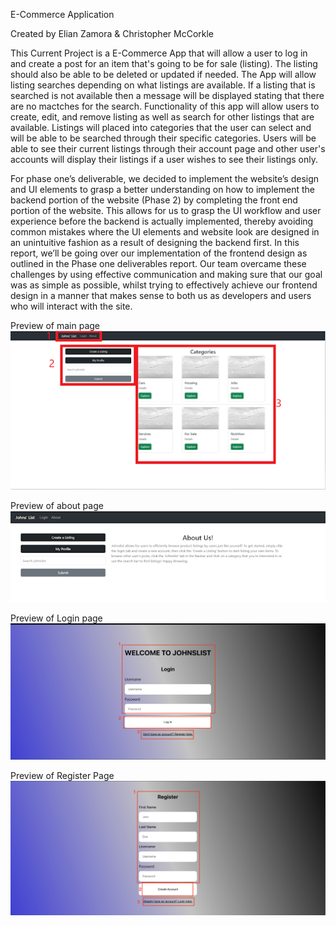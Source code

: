 E-Commerce Application

Created by Elian Zamora & Christopher McCorkle

This Current Project is a E-Commerce App that will allow a user to log in and create a post for an item that's going to be for sale (listing). The listing should also be able to be deleted or updated if needed. The App will allow listing searches depending on what listings are available. If a listing that is searched is not available then a message will be displayed stating that there are no mactches for the search. Functionality of this app will allow users to create, edit, and remove listing as well as search for other listings that are available. Listings will placed into categories that the user can select and will be able to be searched through their specific categories. Users will be able to see their current listings through their account page and other user's accounts will display their listings if a user wishes to see their listings only.

For phase one’s deliverable, we decided to implement the website’s design and UI elements to grasp a better understanding on how to implement the backend portion of the website (Phase 2) by completing the front end portion of the website. This allows for us to grasp the UI workflow and user experience before the backend is actually implemented, thereby avoiding common mistakes where the UI elements and website look are designed in an unintuitive fashion as a result of designing the backend first. In this report, we’ll be going over our implementation of the frontend design as outlined in the Phase one deliverables report. Our team overcame these challenges by using effective communication and making sure that our goal was as simple as possible, whilst trying to effectively achieve our frontend design in a manner that makes sense to both us as developers and users who will interact with the site.

Preview of main page
![Alt text](https://github.com/eez9/Project-Proposal/blob/main/Github%20Photos/mainpage.png "Main Page Preview")

Preview of about page
![Alt text](https://github.com/eez9/Project-Proposal/blob/main/Github%20Photos/aboutpage.png "About Page Preview")

Preview of Login page
![Alt text](https://github.com/eez9/Project-Proposal/blob/main/Github%20Photos/Login.png "Login Page Preview")

Preview of Register Page
![Alt text](https://github.com/eez9/Project-Proposal/blob/main/Github%20Photos/Register.png "Register Page Preview")
